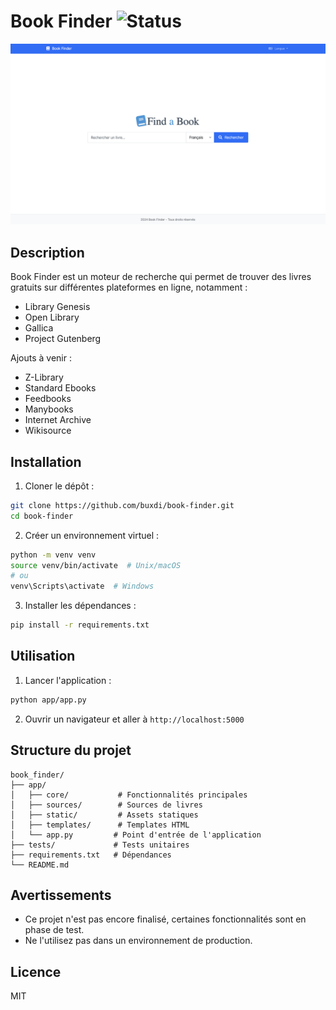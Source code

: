 # Book Finder ![Status](https://img.shields.io/badge/status-alpha-orange)

![la page d'accueil](screenshot/screenshot.png)

## Description

Book Finder est un moteur de recherche qui permet de trouver des livres gratuits sur différentes plateformes en ligne, notamment :
- Library Genesis
- Open Library
- Gallica
- Project Gutenberg

Ajouts à venir :
- Z-Library
- Standard Ebooks
- Feedbooks
- Manybooks
- Internet Archive
- Wikisource

## Installation

1. Cloner le dépôt :
```bash
git clone https://github.com/buxdi/book-finder.git
cd book-finder
```

2. Créer un environnement virtuel :
```bash
python -m venv venv
source venv/bin/activate  # Unix/macOS
# ou
venv\Scripts\activate  # Windows
```

3. Installer les dépendances :
```bash
pip install -r requirements.txt
```

## Utilisation

1. Lancer l'application :
```bash
python app/app.py
```

2. Ouvrir un navigateur et aller à `http://localhost:5000`

## Structure du projet

```
book_finder/
├── app/
│   ├── core/           # Fonctionnalités principales
│   ├── sources/        # Sources de livres
│   ├── static/         # Assets statiques
│   ├── templates/      # Templates HTML
│   └── app.py         # Point d'entrée de l'application
├── tests/             # Tests unitaires
├── requirements.txt   # Dépendances
└── README.md
```

## Avertissements
- Ce projet n'est pas encore finalisé, certaines fonctionnalités sont en phase de test.
- Ne l'utilisez pas dans un environnement de production.

## Licence
MIT

